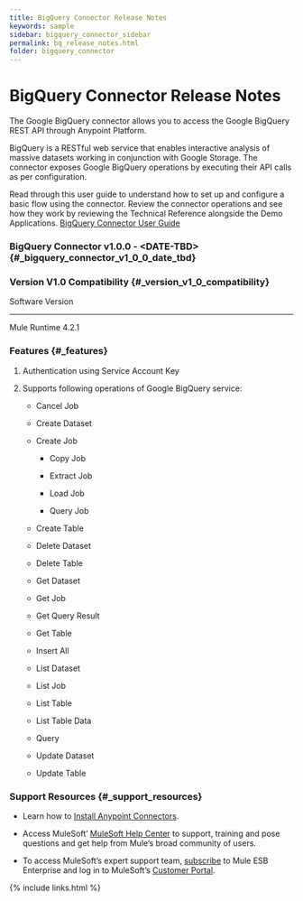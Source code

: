 ```yaml
---
title: BigQuery Connector Release Notes
keywords: sample
sidebar: bigquery_connector_sidebar
permalink: bq_release_notes.html
folder: bigquery_connector
---
```

BigQuery Connector Release Notes
================================

The Google BigQuery connector allows you to access the Google BigQuery
REST API through Anypoint Platform.

BigQuery is a RESTful web service that enables interactive analysis of
massive datasets working in conjunction with Google Storage. The
connector exposes Google BigQuery operations by executing their API
calls as per configuration.

Read through this user guide to understand how to set up and configure a
basic flow using the connector. Review the connector operations and see
how they work by reviewing the Technical Reference alongside the Demo
Applications. [BigQuery Connector User Guide](bq_user_guide.html)

### BigQuery Connector v1.0.0 - \<DATE-TBD\> {#_bigquery_connector_v1_0_0_date_tbd}

### Version V1.0 Compatibility {#_version_v1_0_compatibility}

  Software       Version
  -------------- ---------
  Mule Runtime   4.2.1

### Features {#_features}

1.  Authentication using Service Account Key

2.  Supports following operations of Google BigQuery service:

    -   Cancel Job

    -   Create Dataset

    -   Create Job

        -   Copy Job

        -   Extract Job

        -   Load Job

        -   Query Job

    -   Create Table

    -   Delete Dataset

    -   Delete Table

    -   Get Dataset

    -   Get Job

    -   Get Query Result

    -   Get Table

    -   Insert All

    -   List Dataset

    -   List Job

    -   List Table

    -   List Table Data

    -   Query

    -   Update Dataset

    -   Update Table

### Support Resources {#_support_resources}

-   Learn how to [Install Anypoint
    Connectors](https://docs.mulesoft.com/anypoint-studio/v/7.1/add-modules-in-studio-to).

-   Access MuleSoft’ [MuleSoft Help
    Center](https://help.mulesoft.com/s/) to support, training and pose
    questions and get help from Mule’s broad community of users.

-   To access MuleSoft’s expert support team,
    [subscribe](http://www.mulesoft.com/mule-esb-subscription) to Mule
    ESB Enterprise and log in to MuleSoft’s [Customer
    Portal](http://www.mulesoft.com/support-login).

{% include links.html %}
